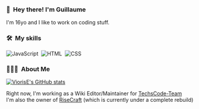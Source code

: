 ### 👋 &nbsp;Hey there! I'm Guillaume

I'm 16yo and I like to work on coding stuff.

### 🛠 &nbsp;My skills

![JavaScript](https://img.shields.io/badge/-JavaScript-05122A?style=flat&logo=javascript)&nbsp;
![HTML](https://img.shields.io/badge/-HTML-05122A?style=flat&logo=HTML5)&nbsp;
![CSS](https://img.shields.io/badge/-CSS-05122A?style=flat&logo=CSS3&logoColor=1572B6)&nbsp;

### 👨🏻‍💻 &nbsp;About Me

[![ViorisE's GitHub stats](https://github-readme-stats.vercel.app/api?username=timokueck)](https://github.com/anuraghazra/github-readme-stats)

Right now, I'm working as a Wiki Editor/Maintainer for [TechsCode-Team](https://github.com/techscode-team) <br>
I'm also the owner of [RiseCraft](https://github.com/risecraft-inc) (which is currently under a complete rebuild)

